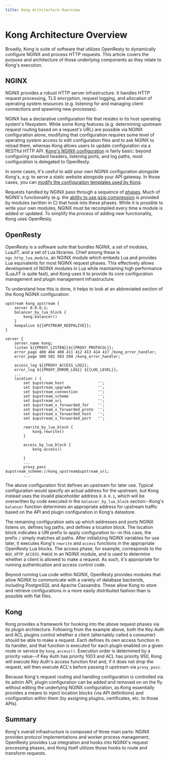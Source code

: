 ```yaml
---
title: Kong Architecture Overview
---
```


# Kong Architecture Overview

Broadly, Kong is suite of software that utilizes OpenResty to dynamically configure NGINX and process HTTP requests. This article covers the purpose and architecture of those underlying components as they relate to Kong's execution.

## NGINX

NGINX provides a robust HTTP server infrastructure. It handles HTTP request processing, TLS encryption, request logging, and allocation of operating system resources (e.g. listening for and managing client connections and spawning new processes).

NGINX has a declarative configuration file that resides in its host operating system's filesystem. While some Kong features (e.g. determining upstream request routing based on a request's URL) are possible via NGINX configuration alone, modifying that configuration requires some level of operating system access to edit configuration files and to ask NGINX to reload them, whereas Kong allows users to update configuration via a RESTful HTTP API. [Kong's NGINX
configuration](https://github.com/Kong/kong/tree/master/kong/templates) is fairly basic: beyond configuring standard headers, listening ports, and log paths, most configuration is delegated to OpenResty.

In some cases, it's useful to add your own NGINX configuration alongside Kong's, e.g. to serve a static website alongside your API gateway. In those cases, you can [modify the configuration templates used by Kong](/0.12.x/configuration/#custom-nginx-configuration-embedding-kong).

Requests handled by NGINX pass through a sequence of [phases](https://nginx.org/en/docs/dev/development_guide.html#http_phases). Much of NGINX's functionality (e.g. the [ability to use gzip compression](http://nginx.org/en/docs/http/ngx_http_gzip_module.html) is provided by modules (written in C) that hook into these phases. While it is possible to write your own modules, NGINX must be recompiled every time a module is added or updated. To simplify the process of adding new functionality, Kong uses OpenResty.

## OpenResty

OpenResty is a software suite that bundles NGINX, a set of modules, LuaJIT, and a set of Lua libraries. Chief among these is `ngx_http_lua_module`, an NGINX module which embeds Lua and provides Lua equivalents for most NGINX request phases. This effectively allows development of NGINX modules in Lua while maintaining high performance (LuaJIT is quite fast), and Kong uses it to provide its core configuration management and plugin management infrastructure.

To understand how this is done, it helps to look at an abbreviated section of the Kong NGINX configuration:

```
upstream kong_upstream {
    server 0.0.0.1;
    balancer_by_lua_block {
        kong.balancer()
    }
    keepalive ${{UPSTREAM_KEEPALIVE}};
}

server {
    server_name kong;
    listen ${{PROXY_LISTEN}}${{PROXY_PROTOCOL}};
    error_page 400 404 408 411 412 413 414 417 /kong_error_handler;
    error_page 500 502 503 504 /kong_error_handler;

    access_log ${{PROXY_ACCESS_LOG}};
    error_log ${{PROXY_ERROR_LOG}} ${{LOG_LEVEL}};
    ...
    location / {
        set $upstream_host               '';
        set $upstream_upgrade            '';
        set $upstream_connection         '';
        set $upstream_scheme             '';
        set $upstream_uri                '';
        set $upstream_x_forwarded_for    '';
        set $upstream_x_forwarded_proto  '';
        set $upstream_x_forwarded_host   '';
        set $upstream_x_forwarded_port   '';

        rewrite_by_lua_block {
            kong.rewrite()
        }

        access_by_lua_block {
            kong.access()
        
        }
        ...
        proxy_pass         $upstream_scheme://kong_upstream$upstream_uri;
        ...
```

The above configuration first defines an upstream for later use. Typical configuration would specify an actual address for the upstream, but Kong instead uses the invalid placeholder address `0.0.0.1`, which will be overwritten by code executed in the `balancer_by_lua_block` section--Kong's `balancer` function determines an appropriate address for upstream traffic based on the API and plugin configuration in Kong's datastore.

The remaining configuration sets up which addresses and ports NGINX listens on, defines log paths, and defines a location block. The location block indicates a URI prefix to apply configuration to--in this case, the prefix `/` simply matches all paths. After initializing NGINX variables for use later, it executes Kong's `rewrite` and `access` functions in the appropriate OpenResty Lua blocks. The access phase, for example, corresponds to the `NGX_HTTP_ACCESS_PHASE` in an NGINX module, and is used to determine whether a client is allowed to make a request. As such, it's appropriate for running authentication and access control code.

Beyond running Lua code within NGINX, OpenResty provides modules that allow NGINX to communicate with a variety of database backends, including PostgreSQL and Apache Cassandra. These allow Kong to store and retrieve configurations in a more easily distributed fashion than is possible with flat files.

## Kong

Kong provides a framework for hooking into the above request phases via its plugin architecture. Following from the example above, both the Key Auth and ACL plugins control whether a client (alternately called a consumer) should be able to make a request. Each defines its own access function in its handler, and that function is executed for each plugin enabled on a given route or service by `kong.access()`. Execution order is determined by a priority value--if Key Auth has priority 1003
and ACL has priority 950, Kong will execute Key Auth's access function first and, if it does not drop the request, will then execute ACL's before passing it upstream via `proxy_pass`.

Because Kong's request routing and handling configuration is controlled via its admin API, plugin configuration can be added and removed on on the fly without editing the underlying NGINX configuration, as Kong essentially provides a means to inject location blocks (via API definitions) and configuration within them (by assigning plugins, certificates, etc. to those APIs).

## Summary

Kong's overall infrastructure is composed of three main parts: NGINX provides protocol implementations and worker process management, OpenResty provides Lua integration and hooks into NGINX's request processing phases, and Kong itself utilizes those hooks to route and transform requests.
